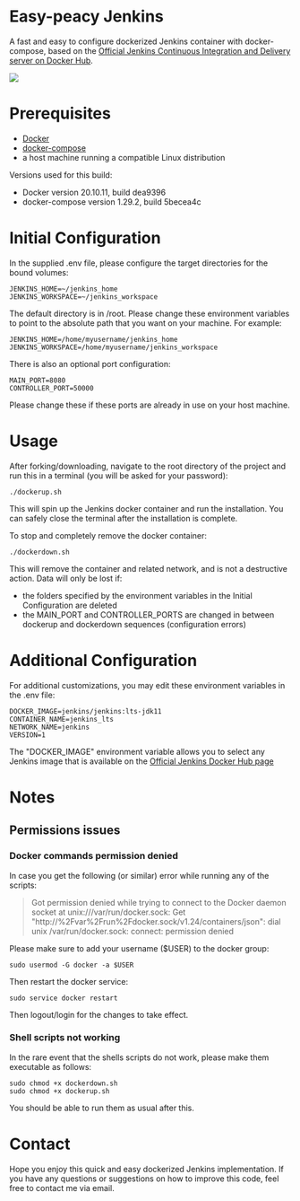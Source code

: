 # Easy-peacy Jenkins
A fast and easy to configure dockerized Jenkins container with docker-compose, based on the [Official Jenkins Continuous Integration and Delivery server on Docker Hub](https://hub.docker.com/r/jenkins/jenkins).

<img src="https://jenkins.io/sites/default/files/jenkins_logo.png"/>

# Prerequisites
- [Docker](https://docs.docker.com/engine/install/)
- [docker-compose](https://docs.docker.com/compose/install/)
- a host machine running a compatible Linux distribution

Versions used for this build:
- Docker version 20.10.11, build dea9396
- docker-compose version 1.29.2, build 5becea4c

# Initial Configuration
In the supplied .env file, please configure the target directories for the bound volumes:
```
JENKINS_HOME=~/jenkins_home
JENKINS_WORKSPACE=~/jenkins_workspace
```
The default directory is in /root. Please change these environment variables to point to the absolute path that you want on your machine. For example:
```
JENKINS_HOME=/home/myusername/jenkins_home
JENKINS_WORKSPACE=/home/myusername/jenkins_workspace
```

There is also an optional port configuration:
```
MAIN_PORT=8080
CONTROLLER_PORT=50000
```
Please change these if these ports are already in use on your host machine.


# Usage
After forking/downloading, navigate to the root directory of the project and run this in a terminal (you will be asked for your password):
```
./dockerup.sh
```
This will spin up the Jenkins docker container and run the installation. You can safely close the terminal after the installation is complete.

To stop and completely remove the docker container:
```
./dockerdown.sh
```
This will remove the container and related network, and is not a destructive action. Data will only be lost if:
- the folders specified by the environment variables in the Initial Configuration are deleted
- the MAIN_PORT and CONTROLLER_PORTS are changed in between dockerup and dockerdown sequences (configuration errors)

# Additional Configuration
For additional customizations, you may edit these environment variables in the .env file:
```
DOCKER_IMAGE=jenkins/jenkins:lts-jdk11
CONTAINER_NAME=jenkins_lts
NETWORK_NAME=jenkins
VERSION=1
```
The "DOCKER_IMAGE" environment variable allows you to select any Jenkins image that is available on the [Official Jenkins Docker Hub page](https://hub.docker.com/r/jenkins/jenkins)

# Notes

## Permissions issues

### Docker commands permission denied

In case you get the following (or similar) error while running any of the scripts:
> Got permission denied while trying to connect to the Docker daemon socket at unix:///var/run/docker.sock: Get "http://%2Fvar%2Frun%2Fdocker.sock/v1.24/containers/json": dial unix /var/run/docker.sock: connect: permission denied


Please make sure to add your username ($USER) to the docker group:
```
sudo usermod -G docker -a $USER
```
Then restart the docker service:
```
sudo service docker restart
```
Then logout/login for the changes to take effect.

### Shell scripts not working
In the rare event that the shells scripts do not work, please make them executable as follows:
```
sudo chmod +x dockerdown.sh
sudo chmod +x dockerup.sh
```

You should be able to run them as usual after this.

# Contact
Hope you enjoy this quick and easy dockerized Jenkins implementation. If you have any questions or suggestions on how to improve this code, feel free to contact me via email.